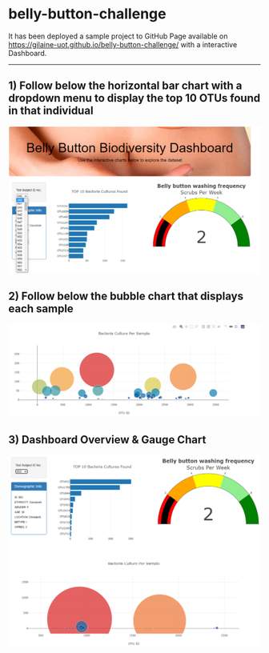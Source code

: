 # belly-button-challenge


It has been deployed a sample project to GitHub Page available on https://gilaine-uot.github.io/belly-button-challenge/ with a interactive Dashboard.

--------------------------------------------------------------------------------------------------------------------------

## 1) Follow below the horizontal bar chart with a dropdown menu to display the top 10 OTUs found in that individual

![](https://github.com/Gilaine-UOT/belly-button-challenge/blob/main/Resources/Images/Image1_bellydash.PNG)



## 2) Follow below the bubble chart that displays each sample

![](https://github.com/Gilaine-UOT/belly-button-challenge/blob/main/Resources/Images/Image2_bellydash.PNG)



## 3) Dashboard Overview & Gauge Chart



![](https://github.com/Gilaine-UOT/belly-button-challenge/blob/main/Resources/Images/Image3_bellydash.PNG)
